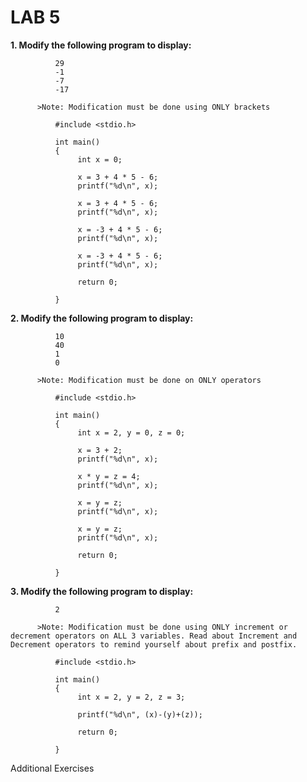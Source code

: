 # LAB 5

**1. Modify the following program to display:**
```
          29
          -1
          -7
          -17
```
          >Note: Modification must be done using ONLY brackets
```
          #include <stdio.h>

          int main()
          {
               int x = 0;

               x = 3 + 4 * 5 - 6;
               printf("%d\n", x);

               x = 3 + 4 * 5 - 6;
               printf("%d\n", x);

               x = -3 + 4 * 5 - 6;
               printf("%d\n", x);

               x = -3 + 4 * 5 - 6;
               printf("%d\n", x);

               return 0;

          }
```

**2. Modify the following program to display:**
```
          10
          40
          1
          0
```
          >Note: Modification must be done on ONLY operators
```
          #include <stdio.h>

          int main()
          {
               int x = 2, y = 0, z = 0;

               x = 3 + 2;
               printf("%d\n", x);

               x * y = z = 4;
               printf("%d\n", x);

               x = y = z;
               printf("%d\n", x);

               x = y = z;
               printf("%d\n", x);

               return 0;

          }
```

**3. Modify the following program to display:**
```
          2
```
          >Note: Modification must be done using ONLY increment or decrement operators on ALL 3 variables. Read about Increment and Decrement operators to remind yourself about prefix and postfix.
```
          #include <stdio.h>

          int main()
          {
               int x = 2, y = 2, z = 3;

               printf("%d\n", (x)-(y)+(z));

               return 0;

          }
```
Additional Exercises
